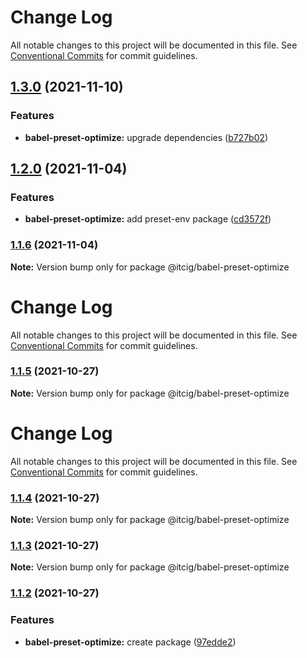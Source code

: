 # Change Log

All notable changes to this project will be documented in this file.
See [Conventional Commits](https://conventionalcommits.org) for commit guidelines.

## [1.3.0](https://github.com/itcig/itcig/compare/@itcig/babel-preset-optimize@1.2.0...@itcig/babel-preset-optimize@1.3.0) (2021-11-10)


### Features

* **babel-preset-optimize:** upgrade dependencies ([b727b02](https://github.com/itcig/itcig/commit/b727b0237d8348387d37d44a5dd36860a806bef7))



## [1.2.0](https://github.com/itcig/itcig/compare/@itcig/babel-preset-optimize@1.1.6...@itcig/babel-preset-optimize@1.2.0) (2021-11-04)


### Features

* **babel-preset-optimize:** add preset-env package ([cd3572f](https://github.com/itcig/itcig/commit/cd3572f357b2e8970a564eabd413141144c9a612))



### [1.1.6](https://github.com/itcig/itcig/compare/@itcig/babel-preset-optimize@1.1.5...@itcig/babel-preset-optimize@1.1.6) (2021-11-04)

**Note:** Version bump only for package @itcig/babel-preset-optimize





# Change Log

All notable changes to this project will be documented in this file. See
[Conventional Commits](https://conventionalcommits.org) for commit guidelines.

### [1.1.5](https://github.com/itcig/itcig/compare/@itcig/babel-preset-optimize@1.1.4...@itcig/babel-preset-optimize@1.1.5) (2021-10-27)

**Note:** Version bump only for package @itcig/babel-preset-optimize

# Change Log

All notable changes to this project will be documented in this file. See
[Conventional Commits](https://conventionalcommits.org) for commit guidelines.

### [1.1.4](https://github.com/itcig/itcig/compare/@itcig/babel-preset-optimize@1.1.3...@itcig/babel-preset-optimize@1.1.4) (2021-10-27)

**Note:** Version bump only for package @itcig/babel-preset-optimize

### [1.1.3](https://github.com/itcig/itcig/compare/@itcig/babel-preset-optimize@1.1.2...@itcig/babel-preset-optimize@1.1.3) (2021-10-27)

**Note:** Version bump only for package @itcig/babel-preset-optimize

### [1.1.2](https://github.com/itcig/itcig/compare/@itcig/babel-preset-optimize@1.1.2...@itcig/babel-preset-optimize@1.1.2) (2021-10-27)

### Features

- **babel-preset-optimize:** create package
  ([97edde2](https://github.com/itcig/itcig/commit/97edde2ee87a640ea96caf34a8e8ec8ee45e0ffa))
